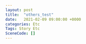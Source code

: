 ```yaml
---
layout: post
title:  "others_test"
date:   2021-02-09 09:00:00 +0000
categories: Etc
Tags: Story Etc
SceneCode: []
---
```

